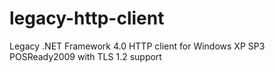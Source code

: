 # legacy-http-client
Legacy .NET Framework 4.0 HTTP client for Windows XP SP3 POSReady2009 with TLS 1.2 support 

